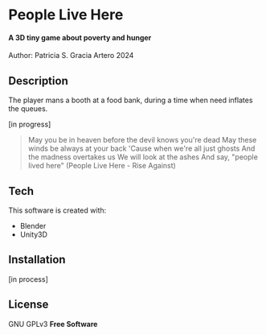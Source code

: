 # People Live Here
#### A 3D tiny game about poverty and hunger
Author: Patricia S. Gracia Artero
2024


## Description
The player mans a booth at a food bank, during a time when need inflates the queues.

[in progress]


>May you be in heaven before the devil knows you're dead
>May these winds be always at your back
>'Cause when we're all just ghosts
>And the madness overtakes us
>We will look at the ashes
>And say, "people lived here"
>(People Live Here - Rise Against)


## Tech

This software is created with:

- Blender
- Unity3D


## Installation
[in process]

## License

GNU GPLv3
**Free Software**


